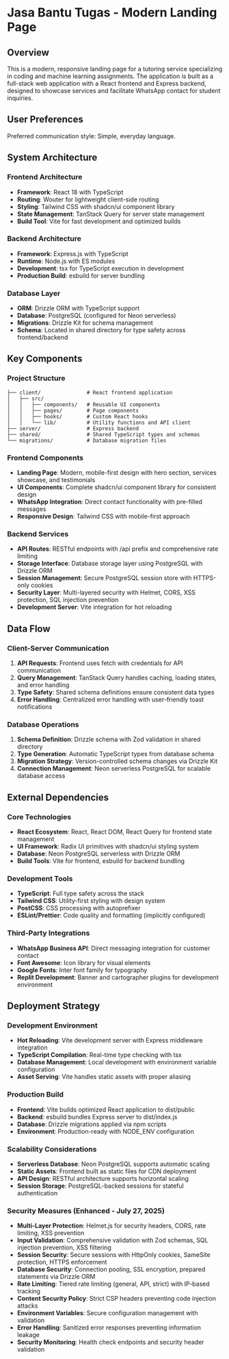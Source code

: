 # Jasa Bantu Tugas - Modern Landing Page

## Overview

This is a modern, responsive landing page for a tutoring service specializing in coding and machine learning assignments. The application is built as a full-stack web application with a React frontend and Express backend, designed to showcase services and facilitate WhatsApp contact for student inquiries.

## User Preferences

Preferred communication style: Simple, everyday language.

## System Architecture

### Frontend Architecture
- **Framework**: React 18 with TypeScript
- **Routing**: Wouter for lightweight client-side routing
- **Styling**: Tailwind CSS with shadcn/ui component library
- **State Management**: TanStack Query for server state management
- **Build Tool**: Vite for fast development and optimized builds

### Backend Architecture
- **Framework**: Express.js with TypeScript
- **Runtime**: Node.js with ES modules
- **Development**: tsx for TypeScript execution in development
- **Production Build**: esbuild for server bundling

### Database Layer
- **ORM**: Drizzle ORM with TypeScript support
- **Database**: PostgreSQL (configured for Neon serverless)
- **Migrations**: Drizzle Kit for schema management
- **Schema**: Located in shared directory for type safety across frontend/backend

## Key Components

### Project Structure
```
├── client/               # React frontend application
│   ├── src/
│   │   ├── components/   # Reusable UI components
│   │   ├── pages/        # Page components
│   │   ├── hooks/        # Custom React hooks
│   │   └── lib/          # Utility functions and API client
├── server/               # Express backend
├── shared/               # Shared TypeScript types and schemas
└── migrations/           # Database migration files
```

### Frontend Components
- **Landing Page**: Modern, mobile-first design with hero section, services showcase, and testimonials
- **UI Components**: Complete shadcn/ui component library for consistent design
- **WhatsApp Integration**: Direct contact functionality with pre-filled messages
- **Responsive Design**: Tailwind CSS with mobile-first approach

### Backend Services
- **API Routes**: RESTful endpoints with /api prefix and comprehensive rate limiting
- **Storage Interface**: Database storage layer using PostgreSQL with Drizzle ORM
- **Session Management**: Secure PostgreSQL session store with HTTPS-only cookies
- **Security Layer**: Multi-layered security with Helmet, CORS, XSS protection, SQL injection prevention
- **Development Server**: Vite integration for hot reloading

## Data Flow

### Client-Server Communication
1. **API Requests**: Frontend uses fetch with credentials for API communication
2. **Query Management**: TanStack Query handles caching, loading states, and error handling
3. **Type Safety**: Shared schema definitions ensure consistent data types
4. **Error Handling**: Centralized error handling with user-friendly toast notifications

### Database Operations
1. **Schema Definition**: Drizzle schema with Zod validation in shared directory
2. **Type Generation**: Automatic TypeScript types from database schema
3. **Migration Strategy**: Version-controlled schema changes via Drizzle Kit
4. **Connection Management**: Neon serverless PostgreSQL for scalable database access

## External Dependencies

### Core Technologies
- **React Ecosystem**: React, React DOM, React Query for frontend state management
- **UI Framework**: Radix UI primitives with shadcn/ui styling system
- **Database**: Neon PostgreSQL serverless with Drizzle ORM
- **Build Tools**: Vite for frontend, esbuild for backend bundling

### Development Tools
- **TypeScript**: Full type safety across the stack
- **Tailwind CSS**: Utility-first styling with design system
- **PostCSS**: CSS processing with autoprefixer
- **ESLint/Prettier**: Code quality and formatting (implicitly configured)

### Third-Party Integrations
- **WhatsApp Business API**: Direct messaging integration for customer contact
- **Font Awesome**: Icon library for visual elements
- **Google Fonts**: Inter font family for typography
- **Replit Development**: Banner and cartographer plugins for development environment

## Deployment Strategy

### Development Environment
- **Hot Reloading**: Vite development server with Express middleware integration
- **TypeScript Compilation**: Real-time type checking with tsx
- **Database Management**: Local development with environment variable configuration
- **Asset Serving**: Vite handles static assets with proper aliasing

### Production Build
- **Frontend**: Vite builds optimized React application to dist/public
- **Backend**: esbuild bundles Express server to dist/index.js
- **Database**: Drizzle migrations applied via npm scripts
- **Environment**: Production-ready with NODE_ENV configuration

### Scalability Considerations
- **Serverless Database**: Neon PostgreSQL supports automatic scaling
- **Static Assets**: Frontend built as static files for CDN deployment
- **API Design**: RESTful architecture supports horizontal scaling
- **Session Storage**: PostgreSQL-backed sessions for stateful authentication

### Security Measures (Enhanced - July 27, 2025)
- **Multi-Layer Protection**: Helmet.js for security headers, CORS, rate limiting, XSS prevention
- **Input Validation**: Comprehensive validation with Zod schemas, SQL injection prevention, XSS filtering
- **Session Security**: Secure sessions with HttpOnly cookies, SameSite protection, HTTPS enforcement
- **Database Security**: Connection pooling, SSL encryption, prepared statements via Drizzle ORM
- **Rate Limiting**: Tiered rate limiting (general, API, strict) with IP-based tracking
- **Content Security Policy**: Strict CSP headers preventing code injection attacks
- **Environment Variables**: Secure configuration management with validation
- **Error Handling**: Sanitized error responses preventing information leakage
- **Security Monitoring**: Health check endpoints and security header validation
